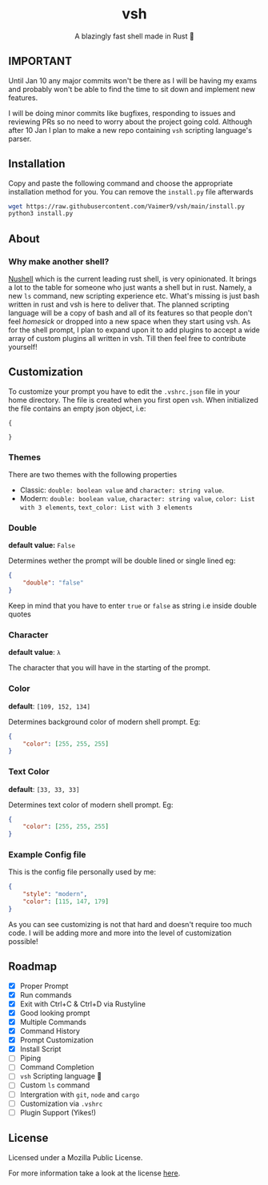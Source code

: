 <div align="center">

# vsh
A blazingly fast shell made in Rust 🦀

</div>

## IMPORTANT
Until Jan 10 any major commits won't be there as I will be having my exams and probably won't be able to find the time to sit down and implement new features. 

I will be doing minor commits like bugfixes, responding to issues and reviewing PRs so no need to worry about the project going cold. 
Although after 10 Jan I plan to make a new repo containing `vsh` scripting language's parser.

## Installation

Copy and paste the following command and choose the appropriate installation method for you. You can remove the `install.py` file afterwards
```sh
wget https://raw.githubusercontent.com/Vaimer9/vsh/main/install.py
python3 install.py
```
## About

### Why make another shell?

[Nushell](https://github.com/nushell/nushell/) which is the current leading rust shell, is very opinionated. It brings a lot to the table for someone who just wants a shell but in rust. Namely, a new `ls` command, new scripting experience etc. What's missing is just bash written in rust and vsh is here to deliver that. The planned scripting language will be a copy of bash and all of its features so that people don't feel *homesick* or dropped into a new space when they start using vsh. As for the shell prompt, I plan to expand upon it to add plugins to accept a wide array of custom plugins all written in vsh. Till then feel free to contribute yourself!

## Customization

To customize your prompt you have to edit the `.vshrc.json` file in your home directory.
The file is created when you first open `vsh`.
When initialized the file contains an empty json object, i.e:
```
{

}
```
### Themes
There are two themes with the following properties
- Classic: `double: boolean value` and `character: string value`.
- Modern: `double: boolean value`, `character: string value`, `color: List with 3 elements`, `text_color: List with 3 elements`

### Double
**default value:** `False` 

Determines wether the prompt will be double lined or single lined
eg:
```json
{
	"double": "false"
}
```
Keep in mind that you have to enter `true` or `false` as string i.e inside double quotes

### Character
**default value**: `λ`

The character that you will have in the starting of the prompt.
### Color
**default**: `[109, 152, 134]`

Determines background color of modern shell prompt. Eg:
```json
{
	"color": [255, 255, 255]
}
```
### Text Color
**default**: `[33, 33, 33]`

Determines text color of modern shell prompt. Eg:
```json
{
	"color": [255, 255, 255]
}
```
### Example Config file
This is the config file personally used by me:
```json
{
	"style": "modern",
	"color": [115, 147, 179]
}
```
As you can see customizing is not that hard and doesn't require too much code. I will be adding more and more into the level of customization possible!

## Roadmap

- [x] Proper Prompt
- [x] Run commands
- [x] Exit with Ctrl+C & Ctrl+D via Rustyline
- [x] Good looking prompt
- [x] Multiple Commands
- [x] Command History
- [x] Prompt Customization
- [x] Install Script
- [ ] Piping
- [ ] Command Completion
- [ ] `vsh` Scripting language :eyes:
- [ ] Custom `ls` command
- [ ] Intergration with `git`, `node` and `cargo`
- [ ] Customization via `.vshrc`
- [ ] Plugin Support (Yikes!)

## License

Licensed under a Mozilla Public License.

For more information take a look at the license [here](./LICENSE).


